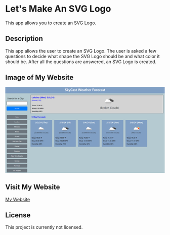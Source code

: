 # Let's Make An SVG Logo

This app allows you to create an SVG Logo.

## Description

This app allows the user to create an SVG Logo.  The user is asked a few questions to decide what shape the SVG Logo should be and what color it should be.  After all the questions are answered, an SVG Logo is created.

## Image of My Website
 
<img src="./public/assets/images/webpage.png" alt="SVG Logo webpage image"/>
 
## Visit My Website
 
[My Website](https://bradburr-github.github.io/Sky-Cast/)
 
 ## License

This project is currently not licensed.
